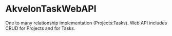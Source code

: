# AkvelonTaskWebAPI
One to many relationship implementation (Projects:Tasks).
Web API includes CRUD for Projects and for Tasks.
